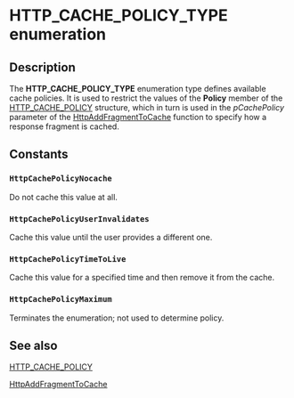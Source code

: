 # HTTP_CACHE_POLICY_TYPE enumeration

## Description

The
**HTTP_CACHE_POLICY_TYPE** enumeration type defines available cache policies. It is used to restrict the values of the **Policy** member of the
[HTTP_CACHE_POLICY](https://learn.microsoft.com/windows/desktop/api/http/ns-http-http_cache_policy) structure, which in turn is used in the *pCachePolicy* parameter of the
[HttpAddFragmentToCache](https://learn.microsoft.com/windows/desktop/api/http/nf-http-httpaddfragmenttocache) function to specify how a response fragment is cached.

## Constants

### `HttpCachePolicyNocache`

Do not cache this value at all.

### `HttpCachePolicyUserInvalidates`

Cache this value until the user provides a different one.

### `HttpCachePolicyTimeToLive`

Cache this value for a specified time and then remove it from the cache.

### `HttpCachePolicyMaximum`

Terminates the enumeration; not used to determine policy.

## See also

[HTTP_CACHE_POLICY](https://learn.microsoft.com/windows/desktop/api/http/ns-http-http_cache_policy)

[HttpAddFragmentToCache](https://learn.microsoft.com/windows/desktop/api/http/nf-http-httpaddfragmenttocache)